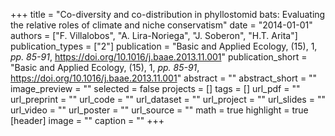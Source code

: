 +++
title = "Co-diversity and co-distribution in phyllostomid bats: Evaluating the relative roles of climate and niche conservatism"
date = "2014-01-01"
authors = ["F. Villalobos", "A. Lira-Noriega", "J. Soberon", "H.T. Arita"]
publication_types = ["2"]
publication = "Basic and Applied Ecology, (15), 1, _pp. 85-91_, https://doi.org/10.1016/j.baae.2013.11.001"
publication_short = "Basic and Applied Ecology, (15), 1, _pp. 85-91_, https://doi.org/10.1016/j.baae.2013.11.001"
abstract = ""
abstract_short = ""
image_preview = ""
selected = false
projects = []
tags = []
url_pdf = ""
url_preprint = ""
url_code = ""
url_dataset = ""
url_project = ""
url_slides = ""
url_video = ""
url_poster = ""
url_source = ""
math = true
highlight = true
[header]
image = ""
caption = ""
+++
